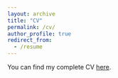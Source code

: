 ```yaml
---
layout: archive
title: "CV"
permalink: /cv/
author_profile: true
redirect_from:
  - /resume
---
```


You can find my complete CV [here](http://gabrielcaseiro.github.io/files/CV_APR24.pdf).
